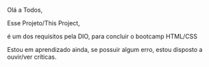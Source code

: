 Olá a Todos,

Esse Projeto/This Project,

é um dos requisitos pela DIO, para concluir o bootcamp HTML/CSS

Estou em aprendizado ainda, se possuir algum erro, estou disposto a ouvir/ver críticas.
